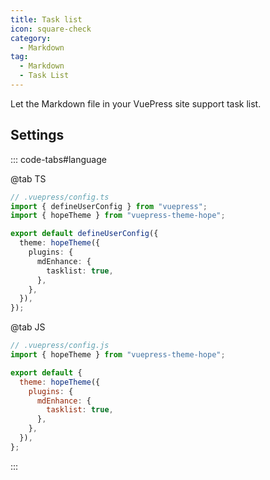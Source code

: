 ```yaml
---
title: Task list
icon: square-check
category:
  - Markdown
tag:
  - Markdown
  - Task List
---
```


Let the Markdown file in your VuePress site support task list.

<!-- more -->

## Settings

::: code-tabs#language

@tab TS

```ts {8-10}
// .vuepress/config.ts
import { defineUserConfig } from "vuepress";
import { hopeTheme } from "vuepress-theme-hope";

export default defineUserConfig({
  theme: hopeTheme({
    plugins: {
      mdEnhance: {
        tasklist: true,
      },
    },
  }),
});
```

@tab JS

```js {7-9}
// .vuepress/config.js
import { hopeTheme } from "vuepress-theme-hope";

export default {
  theme: hopeTheme({
    plugins: {
      mdEnhance: {
        tasklist: true,
      },
    },
  }),
};
```

:::

<!-- @include: @md-enhance/guide/grammar/tasklist.md#after -->
